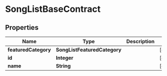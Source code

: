 

# SongListBaseContract

## Properties

Name | Type | Description | Notes
------------ | ------------- | ------------- | -------------
**featuredCategory** | **SongListFeaturedCategory** |  |  [optional]
**id** | **Integer** |  |  [optional]
**name** | **String** |  |  [optional]



